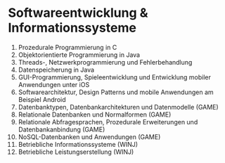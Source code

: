 # Softwareentwicklung & Informationssysteme

1. Prozedurale Programmierung in C
2. Objektorientierte Programmierung in Java
3. Threads-, Netzwerkprogrammierung und Fehlerbehandlung
4. Datenspeicherung in Java
5. GUI-Programmierung, Spieleentwicklung und Entwicklung mobiler Anwendungen unter iOS
6. Softwarearchitektur, Design Patterns und mobile Anwendungen am Beispiel Android
7. Datenbanktypen, Datenbankarchitekturen und Datenmodelle (GAME)
8. Relationale Datenbanken und Normalformen (GAME)
9. Relationale Abfragesprachen, Prozedurale Erweiterungen und Datenbankanbindung (GAME)
10. NoSQL-Datenbanken und Anwendungen (GAME)
11. Betriebliche Informationssysteme (WINJ)
12. Betriebliche Leistungserstellung (WINJ)
